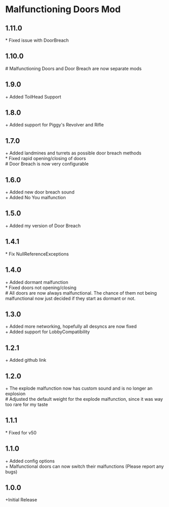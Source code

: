 # Malfunctioning Doors Mod

## 1.11.0<br>

\* Fixed issue with DoorBreach<br>

## 1.10.0<br>

\# Malfunctioning Doors and Door Breach are now separate mods<br>

## 1.9.0<br>

\+ Added ToilHead Support<br>

## 1.8.0<br>

\+ Added support for Piggy's Revolver and Rifle<br>

## 1.7.0<br>

\+ Added landmines and turrets as possible door breach methods<br>
\* Fixed rapid opening/closing of doors<br>
\# Door Breach is now very configurable<br>

## 1.6.0<br>

\+ Added new door breach sound<br>
\+ Added No You malfunction<br>

## 1.5.0<br>

\+ Added my version of Door Breach<br>

## 1.4.1<br>

\* Fix NullReferenceExceptions

## 1.4.0<br>

\+ Added dormant malfunction<br>
\* Fixed doors not opening/closing<br>
\# All doors are now always malfunctional. The chance of them not being malfunctional now just decided if they start as
dormant or not.<br>

## 1.3.0<br>

\+ Added more networking, hopefully all desyncs are now fixed<br>
\+ Added support for LobbyCompatibility<br>

## 1.2.1<br>

\+ Added github link<br>

## 1.2.0<br>

\+ The explode malfunction now has custom sound and is no longer an explosion<br>
\# Adjusted the default weight for the explode malfunction, since it was way too rare for my taste<br>

## 1.1.1<br>

\* Fixed for v50<br>

## 1.1.0<br>

\+ Added config options<br>
\+ Malfunctional doors can now switch their malfunctions (Please report any bugs)<br>

## 1.0.0<br>

\+Initial Release<br>